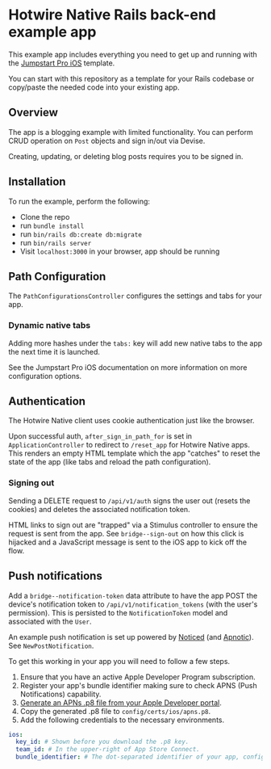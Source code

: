 # Hotwire Native Rails back-end example app

This example app includes everything you need to get up and running with the [Jumpstart Pro iOS](https://jumpstartrails.com/ios) template.

You can start with this repository as a template for your Rails codebase or copy/paste the needed code into your existing app.

## Overview

The app is a blogging example with limited functionality. You can perform CRUD operation on `Post` objects and sign in/out via Devise.

Creating, updating, or deleting blog posts requires you to be signed in.

## Installation

To run the example, perform the following:

 * Clone the repo
 * run `bundle install`
 * run `bin/rails db:create db:migrate`
 * run `bin/rails server`
 * Visit `localhost:3000` in your browser, app should be running

## Path Configuration

The `PathConfigurationsController` configures the settings and tabs for your app.

### Dynamic native tabs

Adding more hashes under the `tabs:` key will add new native tabs to the app the next time it is launched.

See the Jumpstart Pro iOS documentation on more information on more configuration options.

## Authentication

The Hotwire Native client uses cookie authentication just like the browser.

Upon successful auth, `after_sign_in_path_for` is set in `ApplicationController` to redirect to `/reset_app` for Hotwire Native apps. This renders an empty HTML template which the app "catches" to reset the state of the app (like tabs and reload the path configuration).

### Signing out

Sending a DELETE request to `/api/v1/auth` signs the user out (resets the cookies) and deletes the associated notification token.

HTML links to sign out are "trapped" via a Stimulus controller to ensure the request is sent from the app. See `bridge--sign-out` on how this click is hijacked and a JavaScript message is sent to the iOS app to kick off the flow.

## Push notifications

Add a `bridge--notification-token` data attribute to have the app POST the device's notification token to `/api/v1/notification_tokens` (with the user's permission). This is persisted to the `NotificationToken` model and associated with the `User`.

An example push notification is set up powered by [Noticed](https://github.com/excid3/noticed) (and [Apnotic](https://github.com/ostinelli/apnotic)). See `NewPostNotification`.

To get this working in your app you will need to follow a few steps.

1. Ensure that you have an active Apple Developer Program subscription.
2. Register your app's bundle identifier making sure to check APNS (Push Notifications) capability.
3. [Generate an APNs .p8 file from your Apple Developer portal](https://developer.apple.com/account/resources/authkeys/list).
4. Copy the generated .p8 file to `config/certs/ios/apns.p8`.
5. Add the following credentials to the necessary environments.

```yaml
ios:
  key_id: # Shown before you download the .p8 key.
  team_id: # In the upper-right of App Store Connect.
  bundle_identifier: # The dot-separated identifier of your app, configured in Xcode.
```
